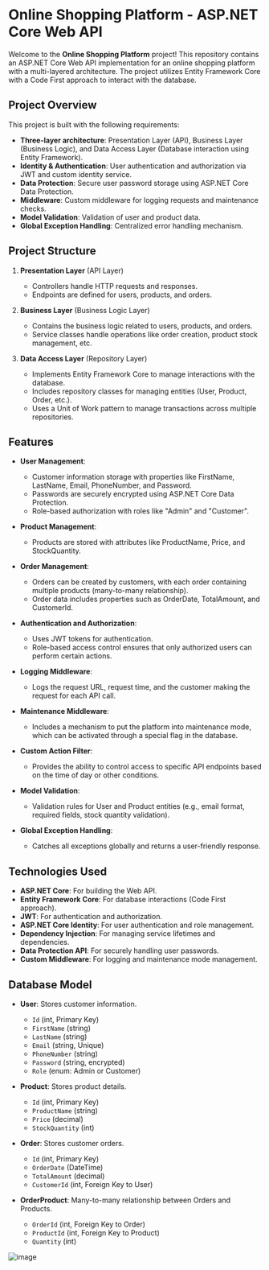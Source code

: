 # Online Shopping Platform - ASP.NET Core Web API

Welcome to the **Online Shopping Platform** project! This repository contains an ASP.NET Core Web API implementation for an online shopping platform with a multi-layered architecture. The project utilizes Entity Framework Core with a Code First approach to interact with the database.

## Project Overview

This project is built with the following requirements:

- **Three-layer architecture**: Presentation Layer (API), Business Layer (Business Logic), and Data Access Layer (Database interaction using Entity Framework).
- **Identity & Authentication**: User authentication and authorization via JWT and custom identity service.
- **Data Protection**: Secure user password storage using ASP.NET Core Data Protection.
- **Middleware**: Custom middleware for logging requests and maintenance checks.
- **Model Validation**: Validation of user and product data.
- **Global Exception Handling**: Centralized error handling mechanism.

## Project Structure

1. **Presentation Layer** (API Layer)
   - Controllers handle HTTP requests and responses.
   - Endpoints are defined for users, products, and orders.

2. **Business Layer** (Business Logic Layer)
   - Contains the business logic related to users, products, and orders.
   - Service classes handle operations like order creation, product stock management, etc.

3. **Data Access Layer** (Repository Layer)
   - Implements Entity Framework Core to manage interactions with the database.
   - Includes repository classes for managing entities (User, Product, Order, etc.).
   - Uses a Unit of Work pattern to manage transactions across multiple repositories.

## Features

- **User Management**: 
  - Customer information storage with properties like FirstName, LastName, Email, PhoneNumber, and Password.
  - Passwords are securely encrypted using ASP.NET Core Data Protection.
  - Role-based authorization with roles like "Admin" and "Customer".

- **Product Management**:
  - Products are stored with attributes like ProductName, Price, and StockQuantity.

- **Order Management**:
  - Orders can be created by customers, with each order containing multiple products (many-to-many relationship).
  - Order data includes properties such as OrderDate, TotalAmount, and CustomerId.

- **Authentication and Authorization**:
  - Uses JWT tokens for authentication.
  - Role-based access control ensures that only authorized users can perform certain actions.

- **Logging Middleware**:
  - Logs the request URL, request time, and the customer making the request for each API call.

- **Maintenance Middleware**:
  - Includes a mechanism to put the platform into maintenance mode, which can be activated through a special flag in the database.

- **Custom Action Filter**:
  - Provides the ability to control access to specific API endpoints based on the time of day or other conditions.

- **Model Validation**:
  - Validation rules for User and Product entities (e.g., email format, required fields, stock quantity validation).

- **Global Exception Handling**:
  - Catches all exceptions globally and returns a user-friendly response.

## Technologies Used

- **ASP.NET Core**: For building the Web API.
- **Entity Framework Core**: For database interactions (Code First approach).
- **JWT**: For authentication and authorization.
- **ASP.NET Core Identity**: For user authentication and role management.
- **Dependency Injection**: For managing service lifetimes and dependencies.
- **Data Protection API**: For securely handling user passwords.
- **Custom Middleware**: For logging and maintenance mode management.

## Database Model

- **User**: Stores customer information.
  - `Id` (int, Primary Key)
  - `FirstName` (string)
  - `LastName` (string)
  - `Email` (string, Unique)
  - `PhoneNumber` (string)
  - `Password` (string, encrypted)
  - `Role` (enum: Admin or Customer)

- **Product**: Stores product details.
  - `Id` (int, Primary Key)
  - `ProductName` (string)
  - `Price` (decimal)
  - `StockQuantity` (int)

- **Order**: Stores customer orders.
  - `Id` (int, Primary Key)
  - `OrderDate` (DateTime)
  - `TotalAmount` (decimal)
  - `CustomerId` (int, Foreign Key to User)

- **OrderProduct**: Many-to-many relationship between Orders and Products.
  - `OrderId` (int, Foreign Key to Order)
  - `ProductId` (int, Foreign Key to Product)
  - `Quantity` (int)

![image](https://github.com/user-attachments/assets/6889d42c-e668-45e9-8c5b-e3f8722abf0e)
